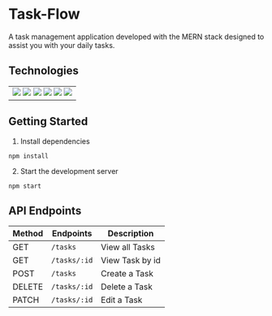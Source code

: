 # Task-Flow
A task management application developed with the MERN stack designed to assist you with your daily tasks.

## Technologies
<table>
  <tr>
  <td>
  <img src="https://img.shields.io/badge/React-20232A?style=for-the-badge&logo=react&logoColor=61DAFB">
  <img src="https://img.shields.io/badge/Redux-593D88?style=for-the-badge&logo=redux&logoColor=white">
  <img src="https://img.shields.io/badge/HTML5-E34F26?style=for-the-badge&logo=html5&logoColor=white">
  <img src="https://img.shields.io/badge/Sass-CC6699?style=for-the-badge&logo=sass&logoColor=white">
  <img src="https://img.shields.io/badge/Node.js-43853D?style=for-the-badge&logo=node.js&logoColor=white">
  <img src="https://img.shields.io/badge/MongoDB-4EA94B?style=for-the-badge&logo=mongodb&logoColor=white">
  </td>
   </tr>
</table>

## Getting Started
1. Install dependencies
```
npm install
```

2. Start the development server
```
npm start
```

## API Endpoints
|  Method | Endpoints | Description
|---|---| ---|
|GET| `/tasks`| View all Tasks
|GET| `/tasks/:id`| View Task by id
|POST|`/tasks` | Create a Task
|DELETE| `/tasks/:id`| Delete a Task
|PATCH| `/tasks/:id` | Edit a Task
